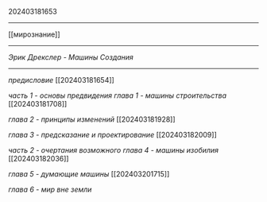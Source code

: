 202403181653
***
[[мирознание]]
***
*Эрик Дрекслер - Машины Создания*
***
*предисловие*
[[202403181654]]

*часть 1 - основы предвидения*
*глава 1 - машины строительства*
[[202403181708]]

*глава 2 - принципы изменений*
[[202403181928]]

*глава 3 - предсказание и проектирование*
[[202403182009]]

*часть 2 - очертания возможного*
*глава 4 - машины изобилия*
[[202403182036]]

*глава 5 - думающие машины*
[[202403201715]]

*глава 6 - мир вне земли*
